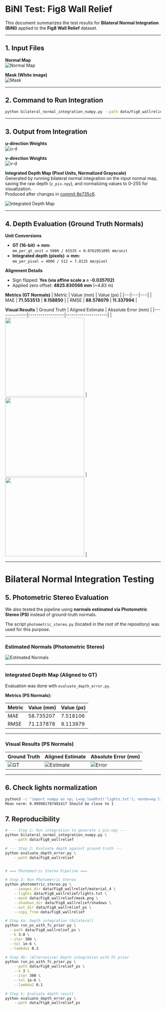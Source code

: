 # BiNI Test: Fig8 Wall Relief

This document summarizes the test results for **Bilateral Normal Integration (BiNI)** applied to the **Fig8 Wall Relief** dataset.

---

## 1. Input Files

**Normal Map**  
![Normal Map](data/Fig8_wallrelief/normal_map.png)

**Mask (White image)**  
![Mask](data/Fig8_wallrelief/mask.png)

---

## 2. Command to Run Integration

```bash
python bilateral_normal_integration_numpy.py --path data/Fig8_wallrelief/
```

---

## 3. Output from Integration

**u-direction Weights**  
![u-d](data/Fig8_wallrelief/wu_k_2.png)

**v-direction Weights**  
![v-d](data/Fig8_wallrelief/wv_k_2.png)

**Integrated Depth Map (Pixel Units, Normalized Grayscale)**  
Generated by running bilateral normal integration on the input normal map, saving the raw depth (`z_pix.npy`), and normalizing values to 0–255 for visualization.  
Produced after changes in [commit 8e735c6](https://github.com/MrzAhmadi/bilateral_normal_integration_testing/commit/8e735c67aeba2b0bc1a9c0b0050d3c3c1de33968).

![Integrated Depth Map](data/Fig8_wallrelief/z_pix.png)

---

## 4. Depth Evaluation (Ground Truth Normals)

**Unit Conversions**
- **GT (16-bit) → mm:**  
  `mm_per_gt_unit = 5000 / 65535 = 0.0762951095 mm/unit`
- **Integrated depth (pixels) → mm:**  
  `mm_per_pixel = 4000 / 512 = 7.8125 mm/pixel`

**Alignment Details**
- Sign flipped: **Yes (via affine scale a = -0.035702)**
- Applied zero offset: **4825.830566 mm** (~4.83 m)

**Metrics (GT Normals)**
| Metric | Value (mm) | Value (px) |
|---|---:|---:|
| MAE | **71.553513** | **9.158850** |
| RMSE | **88.578079** | **11.337994** |

**Visual Results**
| Ground Truth | Aligned Estimate | Absolute Error (mm) |
|--------------|------------------|---------------------|
| <img src="data/Fig8_wallrelief/eval_results/gt_mm_norm.png" width="256"/> | <img src="data/Fig8_wallrelief/eval_results/est_mm_aligned_norm.png" width="256"/> | <img src="data/Fig8_wallrelief/eval_results/error_mm_abs.png" width="256"/> |

---

# Bilateral Normal Integration Testing

## 5. Photometric Stereo Evaluation

We also tested the pipeline using **normals estimated via Photometric Stereo (PS)** instead of ground-truth normals.

The script `photometric_stereo.py` (located in the root of the repository) was used for this purpose.

---

### Estimated Normals (Photometric Stereo)
![Estimated Normals](data/Fig8_wallrelief_ps/normal_map.png)

---

### Integrated Depth Map (Aligned to GT)
Evaluation was done with `evaluate_depth_error.py`.

**Metrics (PS Normals):**

| Metric | Value (mm) | Value (px) |
|--------|------------|------------|
| MAE    | 58.735207  | 7.518106   |
| RMSE   | 71.137878  | 9.113979  |

---

### Visual Results (PS Normals)

| Ground Truth | Aligned Estimate | Absolute Error (mm) |
|--------------|-----------------|----------------------|
| ![GT](data/Fig8_wallrelief_ps/eval_results/gt_mm_norm.png) | ![Estimate](data/Fig8_wallrelief_ps/eval_results/est_mm_aligned_norm.png) | ![Error](data/Fig8_wallrelief_ps/eval_results/error_mm_abs.png) |

---

## 6. Check lights normalization
```bash
python3 -c "import numpy as np; L=np.loadtxt('lights.txt'); norms=np.linalg.norm(L, axis=1); print('Mean norm:', np.mean(norms), 'Should be close to 1')"
Mean norm: 0.999981787491417 Should be close to 1
```

## 7. Reproducibility

```bash
# --- Step 1: Run integration to generate z_pix.npy ---
python bilateral_normal_integration_numpy.py \
    --path data/Fig8_wallrelief

# --- Step 2: Evaluate depth against ground truth ---
python evaluate_depth_error.py \
    --path data/Fig8_wallrelief


# === Photometric Stereo Pipeline ===

# Step 3: Run Photometric Stereo
python photometric_stereo.py \
    --images_dir data/Fig8_wallrelief/material_4 \
    --lights data/Fig8_wallrelief/lights.txt \
    --mask data/Fig8_wallrelief/mask.png \
    --shadows_dir data/Fig8_wallrelief/shadows \
    --out_dir data/Fig8_wallrelief_ps \
    --copy_from data/Fig8_wallrelief

# Step 4a: Depth integration (bilateral)
python run_ps_with_fc_prior.py \
  --path data/Fig8_wallrelief_ps \
  --k 3.0 \
  --iter 300 \
  --tol 1e-6 \
  --lambda1 0.3

# Step 4b: (Alternative) Depth integration with FC prior
python run_ps_with_fc_prior.py \
    --path data/Fig8_wallrelief_ps \
    --k 3 \
    --iter 300 \
    --tol 1e-6 \
    --lambda1 0.1

# Step 5: Evaluate depth result
python evaluate_depth_error.py \
    --path data/Fig8_wallrelief_ps
```